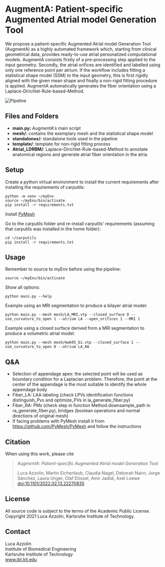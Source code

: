# AugmentA: Patient-specific Augmented Atrial model Generation Tool

We propose a patient-specific Augmented Atrial model Generation Tool (AugmentA) as a highly automated framework which,
starting from clinical geometrical data, provides ready-to-use atrial personalized computational models.
AugmentA consists firstly of a pre-processing step applied to the input geometry. Secondly, the atrial orifices are
identified and labelled using only one reference point per atrium. If the workflow includes fitting a statistical shape
model (SSM) to the input geometry, this is first rigidly aligned with the given mean shape and finally a non-rigid
fitting procedure is applied. AugmentA automatically generates the fiber orientation using a
Laplace-Dirichlet-Rule-based-Method.

![Pipeline](/images/pipeline.png)

## Files and Folders

- **main.py:** AugmentA's main script
- **mesh/:** contains the exemplary mesh and the statistical shape model
- **standalones/:** standalone tools used in the pipeline
- **template/**: template for non-rigid fitting process
- **Atrial_LDRBM/**: Laplace-Dirichlet-Rule-based-Method to annotate anatomical regions and generate atrial fiber
  orientation in the atria

## Setup

Create a python virtual environment to install the current requirements after installing the requirements of carputils:

```
python -m venv ~/myEnv
source ~/myEnv/bin/activate
pip install -r requirements.txt
```

Install [PyMesh](https://pymesh.readthedocs.io/en/latest/installation.html)

Go to the carputils folder and re-install carputils' requirements (assuming that carputils was installed in the home
folder):

```
cd ~/carputils
pip install -r requirements.txt
```

## Usage

Remember to source to myEnv before using the pipeline:

```
source ~/myEnv/bin/activate
```

Show all options:

```
python main.py --help
```

Example using an MRI segmentation to produce a bilayer atrial model:

```
python main.py --mesh mesh/LA_MRI.vtp --closed_surface 0 --use_curvature_to_open 1 --atrium LA --open_orifices 1 --MRI 1
```

Example using a closed surface derived from a MRI segmentation to produce a volumetric atrial model:

```
python main.py --mesh mesh/mwk05_bi.vtp --closed_surface 1 --use_curvature_to_open 0 --atrium LA_RA
```

## Q&A

- Selection of appendage apex: the selected point will be used as boundary condition for a Laplacian problem. Therefore,
  the point at the center of the appendage is the most suitable to identify the whole appendage body
- Fiber_LA: LAA labeling (check LPVs identification functions distinguish_Pvs and optimize_PVs in la_generate_fiber.py)
- Fiber_RA: PMs (check step in function Method.downsample_path in ra_generate_fiber.py), bridges (boolean operations and
  normal directions of original mesh)
- If facing problems with PyMesh install it from https://github.com/PyMesh/PyMesh and follow the instructions

## Citation

When using this work, please cite
> *AugmentA: Patient-specific Augmented Atrial model Generation Tool*
>
> Luca Azzolin, Martin Eichenlaub, Claudia Nagel, Deborah Nairn, Jorge Sánchez, Laura Unger, Olaf Dössel, Amir Jadidi,
> Axel Loewe
> [doi:10.1101/2022.02.13.22270835](https://doi.org/10.1101/2022.02.13.22270835)

## License

All source code is subject to the terms of the Academic Public License.
Copyright 2021 Luca Azzolin, Karlsruhe Institute of Technology.

## Contact

Luca Azzolin  
Institute of Biomedical Engineering  
Karlsruhe Institute of Technology  
www.ibt.kit.edu
